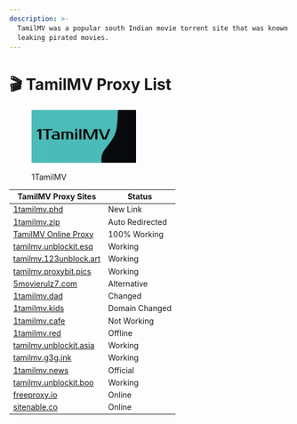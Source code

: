 ```yaml
---
description: >-
  TamilMV was a popular south Indian movie torrent site that was known for
  leaking pirated movies.
---
```


# 🎬 TamilMV Proxy List

<figure><img src=".gitbook/assets/1tamilmv.webp" alt="" width="188"><figcaption><p>1TamilMV</p></figcaption></figure>

| **TamilMV Proxy Sites**                                                          | **Status**      |
| -------------------------------------------------------------------------------- | --------------- |
| [1tamilmv.phd](https://www.1tamilmv.phd/)                                        | New Link        |
| [1tamilmv.zip](https://www.1tamilmv.zip/)                                        | Auto Redirected |
| [TamilMV Online Proxy](https://sitenable.top/o.php?u=https://www.1tamilmv.tips/) | 100% Working    |
| [tamilmv.unblockit.esq](https://tamilmv.unblockit.esq/)                          | Working         |
| [tamilmv.123unblock.art](https://tamilmv.123unblock.art/)                        | Working         |
| [tamilmv.proxybit.pics](https://tamilmv.proxybit.pics/)                          | Working         |
| [5movierulz7.com](https://5movierulz7.com/home?ref=technoxyz)                    | Alternative     |
| [1tamilmv.dad](https://www.1tamilmv.dad/)                                        | Changed         |
| [1tamilmv.kids](https://www.1tamilmv.kids/)                                      | Domain Changed  |
| [1tamilmv.cafe](https://www.1tamilmv.cafe/)                                      | Not Working     |
| [1tamilmv.red](https://www.1tamilmv.red/)                                        | Offline         |
| [tamilmv.unblockit.asia](https://tamilmv.unblockit.asia/)                        | Working         |
| [tamilmv.g3g.ink](https://tamilmv.g3g.ink/)                                      | Working         |
| [1tamilmv.news](https://www.1tamilmv.news/)                                      | Official        |
| [tamilmv.unblockit.boo](https://tamilmv.unblockit.boo/)                          | Working         |
| [freeproxy.io](https://freeproxy.io/o.php?u=https://www.1tamilmv.tips/)          | Online          |
| [sitenable.co](https://sitenable.co/o.php?u=https://www.1tamilmv.tips/)          | Online          |
